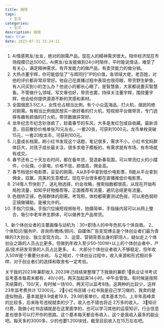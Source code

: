 ```yaml
---
title: 搞钱
tags:
  - 生活
categories:
  - 生活
description: 搞钱
toc: true
date: 2023-07-31 15:24:11
---
```



1. Ai情感男友/女友，绝对的刚需产品，现在人的精神需求很大。陪伴经济现在市场规模已达500亿，Ai男友/女友能做到24小时陪伴，平时能说情话，难受了有关心，满足精神需求。有开发能力的做产品，有卖货能力的做分销。
2. 大热点董宇辉，你可能低估了“与辉同行”IP的价值，各领域大佬，老百姓，对他的评价都非常非常好。他自己在直播过程中表现也很亮眼，带货野生鲈鱼，有人问买到小的怎么办？他说小的都长心眼了，是智慧鱼，大家都说要买智慧鱼。不管做什么领域，写文章也好，带货也罢，持续关注董宇辉，围绕董宇辉，他会给你提供源源不断的灵感和素材。
3. 全国烟民3.5亿人，女性也占相当比例。有个小众蓝海品，打火机，烟民的绝对刚需。有相当比例烟民想买一款好看的打火机，短视频平台做带货，专门选择有趣有颜值的打火机，带货数据非常好。
4. 龙年纪念币纪念钞涨疯了，趁着春节的东风，大多是发红包或自收藏。最新消息，目前散钞价格单张70元左右，一套20张，可获利1000元。龙币单枚突破15元，一套20枚龙币，可获利100元。
5. 儿童成长档案。刷小红书发现这个话题，笔记很多，需求不小。小红书宝妈群体巨大，对孩子成长最关注，很多求电子模板的，有需求就有市场，有市场就有成交。
6. 春节还有二十天左右时间，都在备年货，营造新春氛围，可以带货红火的小摆件，小玩偶，小家电，价格不低，颜值高，佣金高。
7. 春节档低价电影票，妥妥的刚需。A从B手中拿到低价电影票，B能从平台拿到佣金，双赢，完美的生意模式。现在平台很多都在直播推低价电影票。
8. 214情人节快到了，送礼物选择，约会攻略，搜索指数都很高，从现在开始布局抢流量，如知乎好物推荐等。正面推荐有流量，避坑总结更有流量。
9. 色弱矫正镜，色弱群体的刚需。考驾照，体检都需要测试色弱，可以用色弱矫正镜做辅助，是被允许的。
10. 手指穴位操。手指穴位操短视频账号，拍摄简单，手指操内容可以从网上整合，吸引中老年养生群体，可以做养生产品带货。

1、新个体创业者的主要画像与动机为：30+职场人的中年危机与个体自救。
2、个体知识/服务IP、咨询师/教练/顾问、自媒体广告变现博主是个体创业者们最为青睐的3大创业、独立变现方向。
3、运营、营销背景出身的职场人，疑似走上个体创业之路的人员占比更多。但做到年收入至少50-100W+以上的个体创业者中，产品/技术研发背景的人员占比更多。
4、大部分个体创业者收入不够稳定，但年收入50W是个重要分水岭。 与之相对，个体创业过程中，收入来源和形式相对多样，对于创业者们的选择和取舍有一定考验。



关于我的2023年兼职收入
2023年己经结束整理了下我做的兼职
1⃣️执业证书考试监考基本每周末都有，40/小时。两天加起来14小时。中午会管饭。有时候是按照天结算的，150/天，有时候一场100，两天可以监考8场。这两种的比较少，这样23年监考费共计 12300元。
2⃣️小红书店铺 小红书我是自己学习做的，我卖的是虛拟物品，基本就是9.9或者19.9，29.9的客单价。成本基本为0。上半年高峰卖的比较多，后来账号违规就卖的少了。收入也不错也将近 2万多的收入。
3⃣️知识付费，我做小红书店铺就是在这里面学的，也可以学习其他的运营知识，行业信息差也很多可以打开你的思路。这个基本每天都会有收入，这个是我收入最多的副业吧。每天多的3000多，少的也要1.200块钱，截至目前收入在15万左右吧。